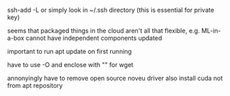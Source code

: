 <!-- SPDX-License-Identifier: zlib-acknowledgement -->
ssh-add -L or simply look in ~/.ssh directory (this is essential for private key)

seems that packaged things in the cloud aren't all that flexible, e.g. ML-in-a-box cannot have independent components updated

important to run apt update on first running

have to use -O and enclose with "" for wget

annonyingly have to remove open source noveu driver
also install cuda not from apt repository
